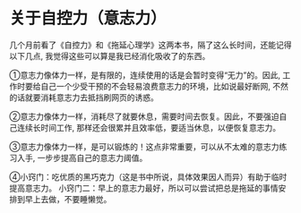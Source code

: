 # 关于自控力（意志力）

几个月前看了《自控力》和《拖延心理学》这两本书，隔了这么长时间，还能记得以下几点, 我觉得这些可以算是我已经消化吸收了的东西。

①意志力像体力一样，是有限的，连续使用的话是会暂时变得“无力”的。因此, 工作时要给自己一个少受干预的不会轻易浪费意志力的环境，比如说最好断网, 不然的话就要消耗意志力去抵挡刷网页的诱惑。

②意志力像体力一样，消耗尽了就要休息，需要时间去恢复。因此，不要强迫自己连续长时间工作, 那样还会很累并且效率低，要适当休息，以便恢复意志力。

③意志力像体力一样，是可以锻炼的！这点非常重要，可以从不太难的意志力练习入手, 一步步提高自己的意志力阈值。

④小窍门：吃优质的黑巧克力（这是书中所说，具体效果因人而异）有助于临时提高意志力。
小窍门二：早上的意志力最好，所以可以尝试把总是拖延的事情安排到早上去做，不要睡懒觉。

